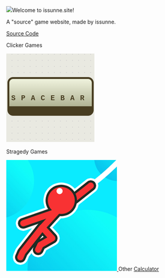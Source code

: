 
 <html>
  



 <body>
  <img src="
 <div <span style="float:middle"></div>Welcome to issunne.site!<br/> 
<p>A "source" game website, made by issunne.</p>
 <a href="https://github.com/issunnne/issunne.git">Source Code</a> 

 <p align="top"> Clicker Games </p>

<a href="spacebarclicker.html"> <img src="spacebarclicker.png"> </a>

Stragedy Games

<a href="stickmanhook.html"> <img src="stickmanhook.png"> </a>
Other
<a href="calculator.html">Calculator</a> 



</div>




 

  
 </body>
 </html>
